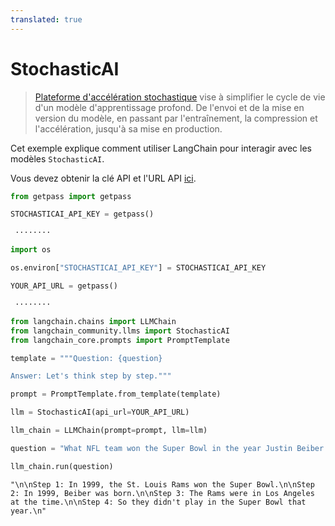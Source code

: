 ```yaml
---
translated: true
---
```


# StochasticAI

>[Plateforme d'accélération stochastique](https://docs.stochastic.ai/docs/introduction/) vise à simplifier le cycle de vie d'un modèle d'apprentissage profond. De l'envoi et de la mise en version du modèle, en passant par l'entraînement, la compression et l'accélération, jusqu'à sa mise en production.

Cet exemple explique comment utiliser LangChain pour interagir avec les modèles `StochasticAI`.

Vous devez obtenir la clé API et l'URL API [ici](https://app.stochastic.ai/workspace/profile/settings?tab=profile).

```python
from getpass import getpass

STOCHASTICAI_API_KEY = getpass()
```

```output
 ········
```

```python
import os

os.environ["STOCHASTICAI_API_KEY"] = STOCHASTICAI_API_KEY
```

```python
YOUR_API_URL = getpass()
```

```output
 ········
```

```python
from langchain.chains import LLMChain
from langchain_community.llms import StochasticAI
from langchain_core.prompts import PromptTemplate
```

```python
template = """Question: {question}

Answer: Let's think step by step."""

prompt = PromptTemplate.from_template(template)
```

```python
llm = StochasticAI(api_url=YOUR_API_URL)
```

```python
llm_chain = LLMChain(prompt=prompt, llm=llm)
```

```python
question = "What NFL team won the Super Bowl in the year Justin Beiber was born?"

llm_chain.run(question)
```

```output
"\n\nStep 1: In 1999, the St. Louis Rams won the Super Bowl.\n\nStep 2: In 1999, Beiber was born.\n\nStep 3: The Rams were in Los Angeles at the time.\n\nStep 4: So they didn't play in the Super Bowl that year.\n"
```
